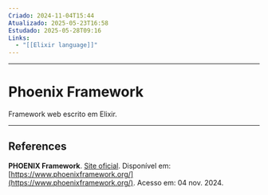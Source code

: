 ```yaml
---
Criado: 2024-11-04T15:44
Atualizado: 2025-05-23T16:58
Estudado: 2025-05-28T09:16
Links:
  - "[[Elixir language]]"
---
```

---
# Phoenix Framework

Framework web escrito em Elixir.

---
## References

**PHOENIX Framework**. [Site oficial](https://www.phoenixframework.org/). Disponível em: [https://www.phoenixframework.org/](https://www.phoenixframework.org/). Acesso em: 04 nov. 2024.